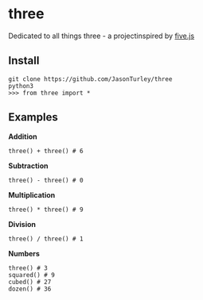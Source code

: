 # three
Dedicated to all things three - a projectinspired by [five.js](https://github.com/jackdclark/five)

## Install

```
git clone https://github.com/JasonTurley/three
python3
>>> from three import *
```

## Examples

**Addition**
```
three() + three() # 6
```

**Subtraction**
```
three() - three() # 0
```

**Multiplication**
```
three() * three() # 9
```

**Division**
```
three() / three() # 1
```

**Numbers**
```
three() # 3
squared() # 9
cubed() # 27
dozen() # 36
```

